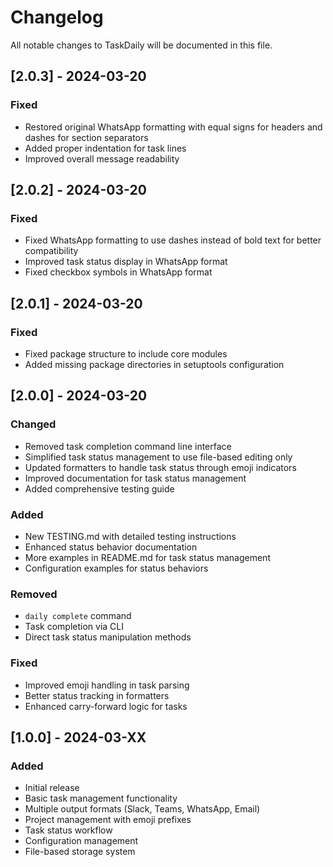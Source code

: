 # Changelog

All notable changes to TaskDaily will be documented in this file.

## [2.0.3] - 2024-03-20

### Fixed
- Restored original WhatsApp formatting with equal signs for headers and dashes for section separators
- Added proper indentation for task lines
- Improved overall message readability

## [2.0.2] - 2024-03-20

### Fixed
- Fixed WhatsApp formatting to use dashes instead of bold text for better compatibility
- Improved task status display in WhatsApp format
- Fixed checkbox symbols in WhatsApp format

## [2.0.1] - 2024-03-20

### Fixed
- Fixed package structure to include core modules
- Added missing package directories in setuptools configuration

## [2.0.0] - 2024-03-20

### Changed
- Removed task completion command line interface
- Simplified task status management to use file-based editing only
- Updated formatters to handle task status through emoji indicators
- Improved documentation for task status management
- Added comprehensive testing guide

### Added
- New TESTING.md with detailed testing instructions
- Enhanced status behavior documentation
- More examples in README.md for task status management
- Configuration examples for status behaviors

### Removed
- `daily complete` command
- Task completion via CLI
- Direct task status manipulation methods

### Fixed
- Improved emoji handling in task parsing
- Better status tracking in formatters
- Enhanced carry-forward logic for tasks

## [1.0.0] - 2024-03-XX

### Added
- Initial release
- Basic task management functionality
- Multiple output formats (Slack, Teams, WhatsApp, Email)
- Project management with emoji prefixes
- Task status workflow
- Configuration management
- File-based storage system
